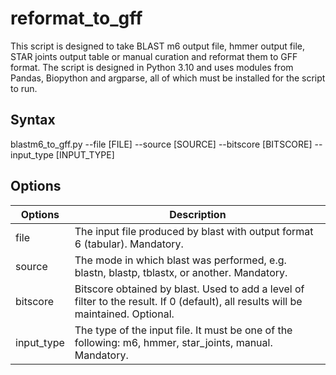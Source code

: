 # reformat_to_gff
This script is designed to take BLAST m6 output file, hmmer output file, STAR joints output table or manual curation and reformat them to GFF format. The script is designed in Python 3.10 and uses modules from Pandas, Biopython and argparse, all of which must be installed for the script to run.

## Syntax

blastm6_to_gff.py --file [FILE] --source [SOURCE] --bitscore [BITSCORE] --input_type [INPUT_TYPE]

## Options

| Options | Description | 
| --- | --- |
| file | The input file produced by blast with output format 6 (tabular). Mandatory. |
| source | The mode in which blast was performed, e.g. blastn, blastp, tblastx, or another. Mandatory. |
| bitscore | Bitscore obtained by blast. Used to add a level of filter to the result. If 0 (default), all results will be maintained. Optional. |
| input_type | The type of the input file. It must be one of the following: m6, hmmer, star_joints, manual. Mandatory. |

